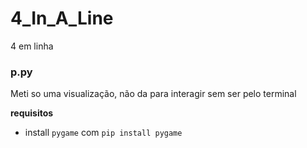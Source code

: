# 4_In_A_Line
4 em linha

### p.py
Meti so uma visualização, não da para interagir sem ser pelo terminal


**requisitos**
- install `pygame` com `pip install pygame`
